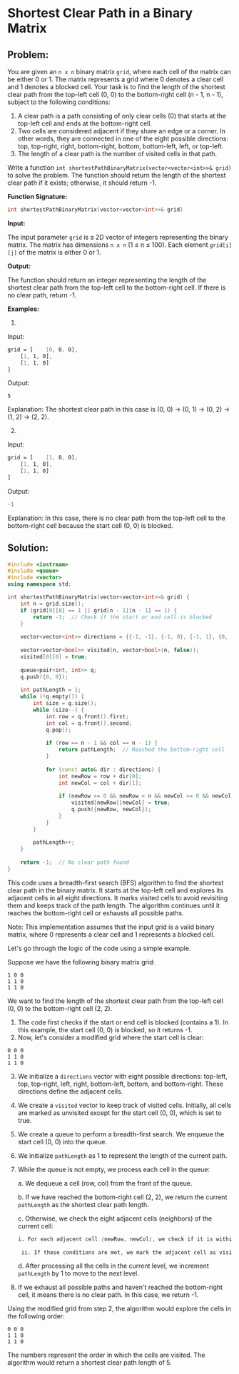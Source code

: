 # Shortest Clear Path in a Binary Matrix

## Problem:

You are given an `n x n` binary matrix `grid`, where each cell of the matrix can be either 0 or 1. The matrix represents a grid where 0 denotes a clear cell and 1 denotes a blocked cell. Your task is to find the length of the shortest clear path from the top-left cell (0, 0) to the bottom-right cell (n - 1, n - 1), subject to the following conditions:

1. A clear path is a path consisting of only clear cells (0) that starts at the top-left cell and ends at the bottom-right cell.
2. Two cells are considered adjacent if they share an edge or a corner. In other words, they are connected in one of the eight possible directions: top, top-right, right, bottom-right, bottom, bottom-left, left, or top-left.
3. The length of a clear path is the number of visited cells in that path.

Write a function `int shortestPathBinaryMatrix(vector<vector<int>>& grid)` to solve the problem. The function should return the length of the shortest clear path if it exists; otherwise, it should return -1.

**Function Signature:**

```cpp
int shortestPathBinaryMatrix(vector<vector<int>>& grid)
```

**Input:**

The input parameter `grid` is a 2D vector of integers representing the binary matrix. The matrix has dimensions `n x n` (1 ≤ n ≤ 100). Each element `grid[i][j]` of the matrix is either 0 or 1.

**Output:**

The function should return an integer representing the length of the shortest clear path from the top-left cell to the bottom-right cell. If there is no clear path, return -1.

**Examples:**

1.

Input:

```css
grid = [    [0, 0, 0],
    [1, 1, 0],
    [1, 1, 0]
]
```

Output:

```
5
```

Explanation: The shortest clear path in this case is (0, 0) → (0, 1) → (0, 2) → (1, 2) → (2, 2).

2.

Input:

```css
grid = [    [1, 0, 0],
    [1, 1, 0],
    [1, 1, 0]
]
```

Output:

```diff
-1
```

Explanation: In this case, there is no clear path from the top-left cell to the bottom-right cell because the start cell (0, 0) is blocked.

## Solution:

```cpp
#include <iostream>
#include <queue>
#include <vector>
using namespace std;

int shortestPathBinaryMatrix(vector<vector<int>>& grid) {
    int n = grid.size();
    if (grid[0][0] == 1 || grid[n - 1][n - 1] == 1) {
        return -1;  // Check if the start or end cell is blocked
    }
    
    vector<vector<int>> directions = {{-1, -1}, {-1, 0}, {-1, 1}, {0, -1}, {0, 1}, {1, -1}, {1, 0}, {1, 1}};
    
    vector<vector<bool>> visited(n, vector<bool>(n, false));
    visited[0][0] = true;
    
    queue<pair<int, int>> q;
    q.push({0, 0});
    
    int pathLength = 1;
    while (!q.empty()) {
        int size = q.size();
        while (size--) {
            int row = q.front().first;
            int col = q.front().second;
            q.pop();
            
            if (row == n - 1 && col == n - 1) {
                return pathLength;  // Reached the bottom-right cell
            }
            
            for (const auto& dir : directions) {
                int newRow = row + dir[0];
                int newCol = col + dir[1];
                
                if (newRow >= 0 && newRow < n && newCol >= 0 && newCol < n && !visited[newRow][newCol] && grid[newRow][newCol] == 0) {
                    visited[newRow][newCol] = true;
                    q.push({newRow, newCol});
                }
            }
        }
        
        pathLength++;
    }
    
    return -1;  // No clear path found
}
```

This code uses a breadth-first search (BFS) algorithm to find the shortest clear path in the binary matrix. It starts at the top-left cell and explores its adjacent cells in all eight directions. It marks visited cells to avoid revisiting them and keeps track of the path length. The algorithm continues until it reaches the bottom-right cell or exhausts all possible paths.

Note: This implementation assumes that the input grid is a valid binary matrix, where 0 represents a clear cell and 1 represents a blocked cell.

Let's go through the logic of the code using a simple example.

Suppose we have the following binary matrix grid:

```
1 0 0
1 1 0
1 1 0
```

We want to find the length of the shortest clear path from the top-left cell (0, 0) to the bottom-right cell (2, 2).

1. The code first checks if the start or end cell is blocked (contains a 1). In this example, the start cell (0, 0) is blocked, so it returns -1.
2. Now, let's consider a modified grid where the start cell is clear:

```
0 0 0
1 1 0
1 1 0
```

3. We initialize a `directions` vector with eight possible directions: top-left, top, top-right, left, right, bottom-left, bottom, and bottom-right. These directions define the adjacent cells.
4. We create a `visited` vector to keep track of visited cells. Initially, all cells are marked as unvisited except for the start cell (0, 0), which is set to true.
5. We create a queue to perform a breadth-first search. We enqueue the start cell (0, 0) into the queue.
6. We initialize `pathLength` as 1 to represent the length of the current path.
7.  While the queue is not empty, we process each cell in the queue:

    a. We dequeue a cell (row, col) from the front of the queue.

    b. If we have reached the bottom-right cell (2, 2), we return the current `pathLength` as the shortest clear path length.

    c. Otherwise, we check the eight adjacent cells (neighbors) of the current cell:

    ```css
    i. For each adjacent cell (newRow, newCol), we check if it is within the grid boundaries, not visited, and represents a clear cell (contains a 0).
     
     ii. If these conditions are met, we mark the adjacent cell as visited, enqueue it into the queue, and continue the exploration.
    ```

    d. After processing all the cells in the current level, we increment `pathLength` by 1 to move to the next level.
8. If we exhaust all possible paths and haven't reached the bottom-right cell, it means there is no clear path. In this case, we return -1.

Using the modified grid from step 2, the algorithm would explore the cells in the following order:

```
0 0 0
1 1 0
1 1 0
```

The numbers represent the order in which the cells are visited. The algorithm would return a shortest clear path length of 5.
